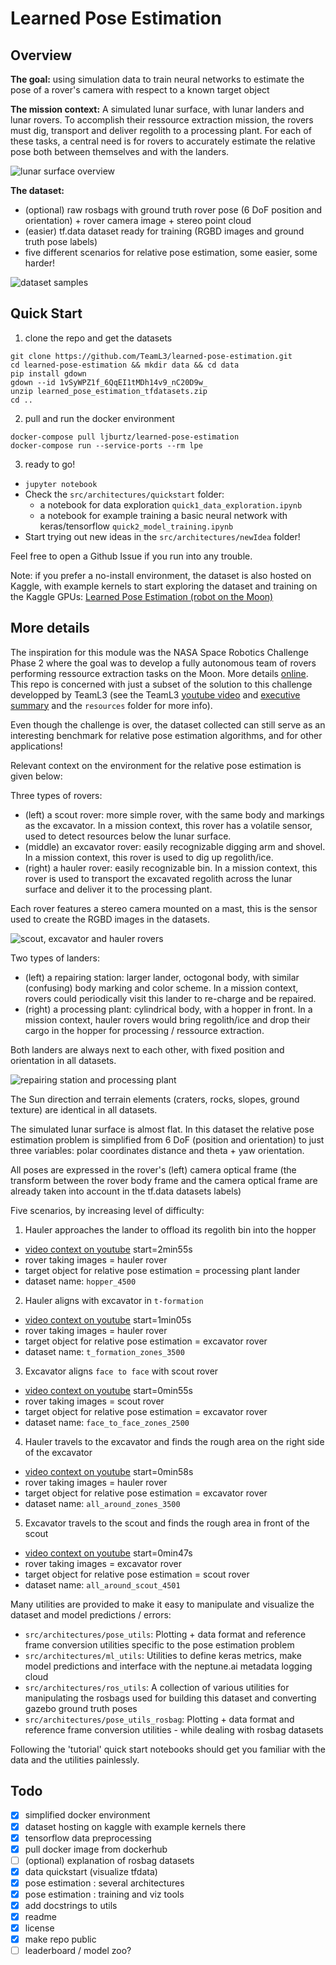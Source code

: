 # Learned Pose Estimation

## Overview
**The goal:** using simulation data to train neural networks to estimate the pose of a rover's camera with respect to a known target object

**The mission context:**
A simulated lunar surface, with lunar landers and lunar rovers. To accomplish their ressource extraction mission, the rovers must dig, transport and deliver regolith to a processing plant. For each of these tasks, a central need is for rovers to accurately estimate the relative pose both between themselves and with the landers.

![lunar surface overview](./misc/images/overview_low.png)

**The dataset:**
- (optional) raw rosbags with ground truth rover pose (6 DoF position and orientation) + rover camera image + stereo point cloud
- (easier) tf.data dataset ready for training (RGBD images and ground truth pose labels)
- five different scenarios for relative pose estimation, some easier, some harder!

![dataset samples](./misc/images/dataset.png)

## Quick Start
1. clone the repo and get the datasets
```
git clone https://github.com/TeamL3/learned-pose-estimation.git
cd learned-pose-estimation && mkdir data && cd data
pip install gdown
gdown --id 1vSyWPZ1f_6QqEI1tMDh14v9_nC20D9w_
unzip learned_pose_estimation_tfdatasets.zip
cd ..
```
2. pull and run the docker environment
```
docker-compose pull ljburtz/learned-pose-estimation
docker-compose run --service-ports --rm lpe
```
3. ready to go!
- `jupyter notebook`
- Check the `src/architectures/quickstart` folder:
  - a notebook for data exploration `quick1_data_exploration.ipynb`
  - a notebook for example training a basic neural network with keras/tensorflow `quick2_model_training.ipynb`
- Start trying out new ideas in the `src/architectures/newIdea` folder!

Feel free to open a Github Issue if you run into any trouble.

Note: if you prefer a no-install environment, the dataset is also hosted on Kaggle, with example kernels to start exploring the dataset and training on the Kaggle GPUs: [Learned Pose Estimation (robot on the Moon)](https://www.kaggle.com/datasets/louisburtz/learned-pose-estimation-robot-on-the-moon)

## More details
The inspiration for this module was the NASA Space Robotics Challenge Phase 2 where the goal was to develop a fully autonomous team of rovers performing ressource extraction tasks on the Moon. More details [online](https://spacecenter.org/space-robotics-challenge/space-robotics-challenge-phase-2/). This repo is concerned with just a subset of the solution to this challenge developped by TeamL3 (see the TeamL3 [youtube video](https://www.youtube.com/watch?v=1304IvB1OkA) and [executive summary](https://github.com/TeamL3/learned-pose-estimation/blob/main/resources/Team%20L3%20-%20ExecutiveSummary.pdf) and the `resources` folder for more info).

Even though the challenge is over, the dataset collected can still serve as an interesting benchmark for relative pose estimation algorithms, and for other applications!

Relevant context on the environment for the relative pose estimation is given below:

Three types of rovers:
- (left) a scout rover: more simple rover, with the same body and markings as the excavator. In a mission context, this rover has a volatile sensor, used to detect resources below the lunar surface.
- (middle) an excavator rover: easily recognizable digging arm and shovel. In a mission context, this rover is used to dig up regolith/ice.
- (right) a hauler rover: easily recognizable bin. In a mission context, this rover is used to transport the excavated regolith across the lunar surface and deliver it to the processing plant.

Each rover features a stereo camera mounted on a mast, this is the sensor used to create the RGBD images in the datasets.

![scout, excavator and hauler rovers](./misc/images/rovers_low.png)

Two types of landers:
- (left) a repairing station: larger lander, octogonal body, with similar (confusing) body marking and color scheme. In a mission context, rovers could periodically visit this lander to re-charge and be repaired.
- (right) a processing plant: cylindrical body, with a hopper in front. In a mission context, hauler rovers would bring regolith/ice and drop their cargo in the hopper for processing / ressource extraction.

Both landers are always next to each other, with fixed position and orientation in all datasets.

![repairing station and processing plant](./misc/images/landers.png)

The Sun direction and terrain elements (craters, rocks, slopes, ground texture) are identical in all datasets.

The simulated lunar surface is almost flat. In this dataset the relative pose estimation problem is simplified from 6 DoF (position and orientation) to just three variables: polar coordinates distance and theta + yaw orientation.

All poses are expressed in the rover's (left) camera optical frame (the transform between the rover body frame and the camera optical frame are already taken into account in the tf.data datasets labels)


Five scenarios, by increasing level of difficulty:
1. Hauler approaches the lander to offload its regolith bin into the hopper
- [video context on youtube](https://youtu.be/1304IvB1OkA?t=175) start=2min55s
- rover taking images = hauler rover
- target object for relative pose estimation = processing plant lander
- dataset name: `hopper_4500`

2. Hauler aligns with excavator in `t-formation`
- [video context on youtube](https://youtu.be/1304IvB1OkA?t=65) start=1min05s
- rover taking images = hauler rover
- target object for relative pose estimation = excavator rover
- dataset name: `t_formation_zones_3500`

3. Excavator aligns `face to face` with scout rover
- [video context on youtube](https://youtu.be/1304IvB1OkA?t=50) start=0min55s
- rover taking images = scout rover
- target object for relative pose estimation = excavator rover
- dataset name: `face_to_face_zones_2500`

4. Hauler travels to the excavator and finds the rough area on the right side of the excavator
- [video context on youtube](https://youtu.be/1304IvB1OkA?t=58) start=0min58s
- rover taking images = hauler rover
- target object for relative pose estimation = excavator rover
- dataset name: `all_around_zones_3500`

5. Excavator travels to the scout and finds the rough area in front of the scout
- [video context on youtube](https://youtu.be/1304IvB1OkA?t=47) start=0min47s
- rover taking images = excavator rover
- target object for relative pose estimation = scout rover
- dataset name: `all_around_scout_4501`


Many utilities are provided to make it easy to manipulate and visualize the dataset and model predictions / errors:
- `src/architectures/pose_utils`: Plotting + data format and reference frame conversion utilities specific to the pose estimation problem
- `src/architectures/ml_utils`: Utilities to define keras metrics, make model predictions and interface with the neptune.ai metadata logging cloud
- `src/architectures/ros_utils`: A collection of various utilities for manipulating the rosbags used for building this dataset and converting gazebo ground truth poses
- `src/architectures/pose_utils_rosbag`: Plotting + data format and reference frame conversion utilities - while dealing with rosbag datasets

Following the 'tutorial' quick start notebooks should get you familiar with the data and the utilities painlessly.


## Todo
- [x] simplified docker environment
- [x] dataset hosting on kaggle with example kernels there
- [x] tensorflow data preprocessing
- [x] pull docker image from dockerhub
- [ ] (optional) explanation of rosbag datasets
- [x] data quickstart (visualize tfdata)
- [x] pose estimation : several architectures
- [x] pose estimation : training and viz tools
- [x] add docstrings to utils
- [x] readme
- [x] license
- [x] make repo public
- [ ] leaderboard / model zoo?
